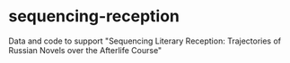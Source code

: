 # sequencing-reception
Data and code to support "Sequencing Literary Reception: Trajectories of Russian Novels over the Afterlife Course"
